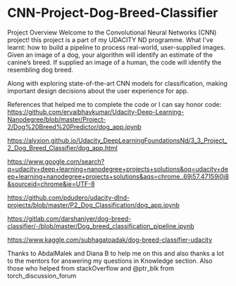 # CNN-Project-Dog-Breed-Classifier
Project Overview
Welcome to the Convolutional Neural Networks (CNN) project! this project is a part of my UDACITY ND programme.
What I've learnt:
how to build a pipeline to process real-world, user-supplied images. Given an image of a dog, your algorithm will identify an estimate of the canine’s breed. If supplied an image of a human, the code will identify the resembling dog breed.

Along with exploring state-of-the-art CNN models for classification, making important design decisions about the user experience for app. 

References that helped me to complete the code or I can say honor code:
https://github.com/ervaibhavkumar/Udacity-Deep-Learning-Nanodegree/blob/master/Project-2/Dog%20Breed%20Predictor/dog_app.ipynb

https://alyxion.github.io/Udacity_DeepLearningFoundationsNd/3_3_Project_2_Dog_Breed_Classifier/dog_app.html

https://www.google.com/search?q=udacity+deep+learning+nanodegree+projects+solutions&oq=udacity+deep+learning+nanodegree+projects+solutions&aqs=chrome..69i57.47159j0j8&sourceid=chrome&ie=UTF-8

https://github.com/pdudero/udacity-dlnd-projects/blob/master/P2_Dog_Classification/dog_app.ipynb

https://gitlab.com/darshaniyer/dog-breed-classifier/-/blob/master/Dog_breed_classification_pipeline.ipynb

https://www.kaggle.com/subhagatoadak/dog-breed-classifier-udacity

Thanks to AbdalMalek and Diana B to help me on this and also thanks a lot to the mentors for answering my questions in Knowledge section.
Also  those who helped from stackOverflow and @ptr_blk from torch_discussion_forum
